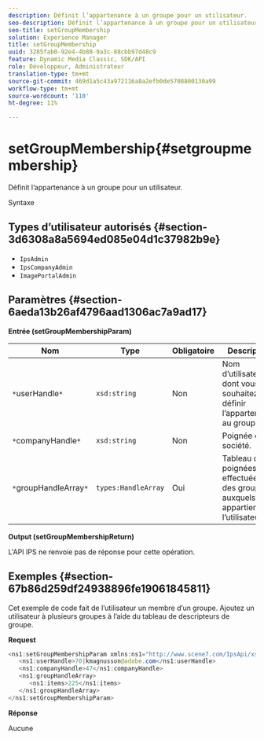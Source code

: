 ```yaml
---
description: Définit l’appartenance à un groupe pour un utilisateur.
seo-description: Définit l’appartenance à un groupe pour un utilisateur.
seo-title: setGroupMembership
solution: Experience Manager
title: setGroupMembership
uuid: 3285fab0-92e4-4b88-9a3c-88cbb97d48c9
feature: Dynamic Media Classic, SDK/API
role: Développeur, Administrateur
translation-type: tm+mt
source-git-commit: 469d1a5c43a972116a8a2efb0de5708800130a99
workflow-type: tm+mt
source-wordcount: '110'
ht-degree: 11%

---
```



# setGroupMembership{#setgroupmembership}

Définit l’appartenance à un groupe pour un utilisateur.

Syntaxe

## Types d’utilisateur autorisés {#section-3d6308a8a5694ed085e04d1c37982b9e}

* `IpsAdmin`
* `IpsCompanyAdmin`
* `ImagePortalAdmin`

## Paramètres {#section-6aeda13b26af4796aad1306ac7a9ad17}

**Entrée (setGroupMembershipParam)**

| Nom | Type | Obligatoire | Description |
|---|---|---|---|
| `*`userHandle`*` | `xsd:string` | Non | Nom d’utilisateur dont vous souhaitez définir l’appartenance au groupe. |
| `*`companyHandle`*` | `xsd:string` | Non | Poignée de société. |
| `*`groupHandleArray`*` | `types:HandleArray` | Oui | Tableau de poignées effectuées sur des groupes auxquels appartient l’utilisateur. |

**Output (setGroupMembershipReturn)**

L&#39;API IPS ne renvoie pas de réponse pour cette opération.

## Exemples {#section-67b86d259df24938896fe19061845811}

Cet exemple de code fait de l’utilisateur un membre d’un groupe. Ajoutez un utilisateur à plusieurs groupes à l’aide du tableau de descripteurs de groupe.

**Request**

```java
<ns1:setGroupMembershipParam xmlns:ns1="http://www.scene7.com/IpsApi/xsd">
   <ns1:userHandle>70|kmagnusson@adobe.com</ns1:userHandle>
   <ns1:companyHandle>47</ns1:companyHandle>
   <ns1:groupHandleArray>
      <ns1:items>225</ns1:items>
   </ns1:groupHandleArray>
</ns1:setGroupMembershipParam>
```

**Réponse**

Aucune
